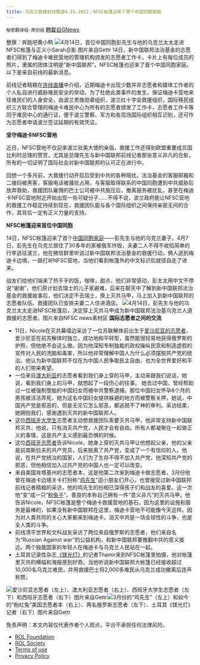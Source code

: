 ```yaml
---
title: 乌克兰救援前线报道4.15.2022：NFSC帐篷迎来了首个中国同胞家庭
---
```

`秘密翻译组-原创组` [轉載自GNews](https://gnews.org/zh-hans/2352089/)

整撰：奔跑吧黄小鸭
![](https://assets.gnews.org/wp-content/uploads/2022/04/图片12-4.jpg)4月14日，首位中国同胞彭先生与他的乌克兰太太走进NFSC帐篷与正义小Sarah合影 图片来自Gettr
14日，新中国联邦法治基金的志愿者们得到了梅迪卡难民营地的管理机构颁发的志愿者工作卡，卡片上有每位成员的照片，隶属的团体注明是“新中国联邦”。NFSC帐篷也迎来了首个中国同胞家庭。以下是来自前线的最新消息。

前线记者精粮在[连线直播](https://gettr.com/streaming/p15e9yc755b)中介绍，近期梅迪卡出现少数并非志愿者和媒体工作者的个人私自进行威胁难民安全的举动，为了杜绝此类事件的发生，保证梅迪卡营地来往难民们的人身安全，由波兰贵族勋章组织，波兰红十字会救援组织，国际移民组织三方联合管理的梅迪卡难民中心为所有的志愿者颁发了工作卡，志愿者工作卡等同于难民中心的通行证，便于波兰警察、军方和各现场国际组织相互识别，还可作为志愿者申请波兰签证延期的有效凭证。

**坚守梅迪卡NFSC营地**

近日，NFSC营地不仅迎来波兰驻美大使的亲临，救援工作还得到欧盟重要成员国比利时总理的赞赏，尤其是总理先生与新中国联邦前线记者那张意义非凡的合影，所有的一切证明了国际社会对新中国联邦的认可正在进行中。

回想一个多月前，大救援行动开启后受到中共的各种阻扰，法治基金的客服邮箱和二维码被黑客，客服电话被骚扰占用，与客服取得联系的中国同胞遭到中共威胁后放弃救助，救援团队雇佣的巴士公司被中共施压后，撤离服务被扰乱，甚至在梅迪卡NFSC营地附近开始出现一些可疑分子……不得不说，波兰政府能让NFSC营地的救援工作稳定持续到现在，救援团队能与各个国际组织之间保持亲密无间的合作，其背后一定有正义力量的支持。

**NFSC帐篷迎来首位中国同胞**

14日，NFSC帐篷迎来了首个[中国同胞家庭](https://gettr.com/post/p15eju64558)——彭先生与他的乌克兰妻子。4月7日，彭先生在乌克兰居住了30多年的家被俄军炸毁，夫妻二人不得不收拾简单的行李逃往波兰，他在微信群里听说过新中国联邦法治基金的救援行动，俩人逃到梅迪卡边境，一路打听NFSC营地，当他们看到帐篷外的中文标识后就径自走了进来。

战友们给他们端来了热乎乎的饭，咖啡，甜点，他们非常感动，彭太太用中文不停说“谢谢”，他们原计划去瑞士的儿子家避难，后来在聊天中了解到新中国联邦法治基金的救援故事后，他们决定不去瑞士，换上灭共马甲，马上加入到新中国联邦的志愿者队伍。救援团队已安排夫妻二人住进酒店。
![](https://assets.gnews.org/wp-content/uploads/2022/04/图片1-40.jpg)4月14日，彭先生与他的乌克兰太太走进NFSC帐篷后，决定穿上灭共马甲成为新中国联邦法治基乌克兰人道救援的志愿者。图片来自NFSC news素材区
**国际志愿者之间的交流**

- 11日，Nicole在灭共幕墙边采访了一位苏联解体前出生于[爱沙尼亚的志愿者](https://gettr.com/post/p150kjm64e5)，爱沙尼亚在前苏解体时独立，成功地和平转型，虽然能很轻易地获得俄罗斯的护照，但他绝不会这么做。因为他深知专制独裁的政权操纵民意和制造虚假的宣传对人民的洗脑和毒害，所以他非常理解中国人为什么必须摆脱共产党的统治。他认为新中国联邦不仅在为中国人民争取民主自由，也为全世界爱好和平的人们带来希望。
- 一位来自[澳大利亚](https://gettr.com/post/p15dr9n7aec)的志愿者看到我们身上穿的马甲，主动来跟我们说话，她说，看到我们身上的马甲，就想起了一段伤心的往事。 她去过中国，曾经帮助过一位被强制堕胎的中国妇女而被中共警察逮捕，那位中国妇女怀孕8个月的男孩被活活弄死，她为这名中国妇女提供躲避的地方而被警察关押，她说，中国共产党是邪恶的，但是无论它怎么邪恶，都逃脱不了神的审判。采访结束，她拥抱我们，感谢遇到灭共的新中国联邦人。
- 这位[西班牙大学生](https://gettr.com/post/p15dm41c8de)志愿者主动想救援团队索要灭共马甲，他非常支持新中国联邦灭共，他说，只有消灭共产党，人民才会有自由。所有人都凝聚在一起做正义的事情，这是共产主义感到最恐惧的时候。
- 这位[西班牙志愿者](https://gettr.com/post/p15dxii0a6c)告诉Nicole，她身上穿的灭共马甲让他想起父亲，他的父亲是前南斯拉夫的共产党员，后来脱离了共产党，变成了一个有信仰的人。他说，在共产党统治的国家，人们为了生存不得不加入共产党，他深知共产党的邪恶，但他相信加入过共产党的中国人也一定可以改变。
- 来自美国肯塔基州的志愿者本，这是他第二次来到梅迪卡做志愿者，3月份他曾在梅迪卡边境关卡打扮称“[鸡先生](https://gettr.com/post/p119h3549cf)”逗小朋友们开心，也曾接受过新中国联邦前线记者精粮的采访，他的鸡先生的扮相已深得孩子们和战友的喜爱。这一次他“变”成一只“[粉兔子](https://gettr.com/post/p15avw05f0a)”。善良的本称自己拥有一件“意义非凡”的灭共马甲。他告诉Nicole，NFSC帐篷是整个梅迪卡救援营地的基石，因为这里的设施和服务是最棒的，如果没有新中国联邦在这里，梅迪卡营地不可能像今天这样。因为对人类共同的关心大家都来到梅迪卡。消灭中共是一场全球性的斗争，也是全人类的斗争。
- 前线清平世界和文科战友采访了两位来自俄罗斯的志愿者，他们来自名为“Russian Against war”的公益机构，和新中国联邦要推翻中共的意义接近。两个独裁国家的年轻人在梅迪卡与乌克兰人民站在一起。
- 土耳其记录性杂志[《镁光灯》](https://gettr.com/post/p15de1887bc)的记者Thamir来到NFSC帐篷里拍摄，他对帐篷里灭共的横幅和海报感到好奇。当他听说新中国联邦大帐篷已经接收超过10,000名乌克兰难民，并用救援巴士将2,000多难民从乌克兰成功撤离后连声称赞。

![](https://assets.gnews.org/wp-content/uploads/2022/04/图片7-3.jpg)爱沙尼亚志愿者（左上）、澳大利亚志愿者（右上）、西班牙大学生志愿者（左下）和西班牙志愿者（右下）图片来自Gettr![](https://assets.gnews.org/wp-content/uploads/2022/04/图片11-6.jpg)3月份的“鸡先生”（左上）和如今的“粉红兔”美国志愿者本（右上）、两名俄罗斯志愿者（左下）、土耳其《镁光灯》记者（右下）图片来自Gettr
 

免责声明：本文内容仅代表作者个人观点，平台不承担任何法律风险。

- [ROL Foundation](https://rolfoundation.org/)
- [ROL Society](https://rolsociety.org/)
- [Terms of use](https://gnews.org/terms-of-use-3/)
- [Privacy Policy](https://gnews.org/privacy-policy/)
